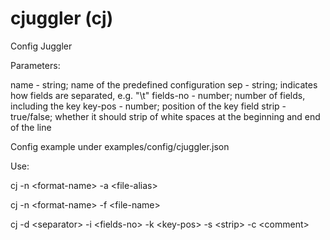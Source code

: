 # cjuggler (cj)
Config Juggler

Parameters:

name - string; name of the predefined configuration
sep - string; indicates how fields are separated, e.g. "\t"
fields-no - number; number of fields, including the key
key-pos - number; position of the key field
strip - true/false; whether it should strip of white spaces at the beginning and end of the line

Config example under examples/config/cjuggler.json

Use:

cj -n \<format-name\> -a \<file-alias\> 

cj -n \<format-name\> -f \<file-name\>

cj -d \<separator\> -i \<fields-no\> -k \<key-pos\> -s \<strip\> -c \<comment\>

